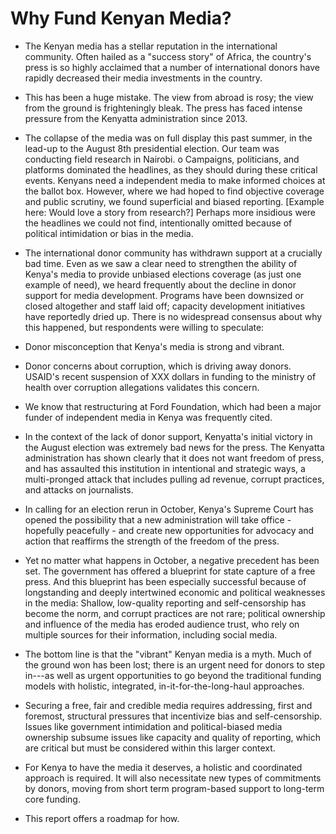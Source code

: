 # Why Fund Kenyan Media?

-   The Kenyan media has a stellar reputation in the international community. Often hailed as a "success story" of Africa, the country's press is so highly acclaimed that a number of international donors have rapidly decreased their media investments in the country.

-   This has been a huge mistake. The view from abroad is rosy; the view from the ground is frighteningly bleak. The press has faced intense pressure from the Kenyatta administration since 2013.

-   The collapse of the media was on full display this past summer, in the lead-up to the August 8th presidential election. Our team was conducting field research in Nairobi. o   Campaigns, politicians, and platforms dominated the headlines, as they should during these critical events. Kenyans need a independent media to make informed choices at the ballot box. However, where we had hoped to find objective coverage and public scrutiny, we found superficial and biased reporting. [Example here: Would love a story from research?] Perhaps more insidious were the headlines we could not find, intentionally omitted because of political intimidation or bias in the media.

-   The international donor community has withdrawn support at a crucially bad time. Even as we saw a clear need to strengthen the ability of Kenya's media to provide unbiased elections coverage (as just one example of need), we heard frequently about the decline in donor support for media development. Programs have been downsized or closed altogether and staff laid off; capacity development initiatives have reportedly dried up. There is no widespread consensus about why this happened, but respondents were willing to speculate:  

-   Donor misconception that Kenya's media is strong and vibrant.

-   Donor concerns about corruption, which is driving away donors. USAID's recent suspension of XXX dollars in funding to the ministry of health over corruption allegations validates this concern.

-   We know that restructuring at Ford Foundation, which had been a major funder of independent media in Kenya was frequently cited.

-   In the context of the lack of donor support, Kenyatta's initial victory in the August election was extremely bad news for the press. The Kenyatta administration has shown clearly that it does not want freedom of press, and has assaulted this institution in intentional and strategic ways, a multi-pronged attack that includes pulling ad revenue, corrupt practices, and attacks on journalists.

-   In calling for an election rerun in October, Kenya's Supreme Court has opened the possibility that a new administration will take office - hopefully peacefully - and create new opportunities for advocacy and action that reaffirms the strength of the freedom of the press.

-   Yet no matter what happens in October, a negative precedent has been set. The government has offered a blueprint for state capture of a free press. And this blueprint has been especially successful because of longstanding and deeply intertwined economic and political weaknesses in the media: Shallow, low-quality reporting and self-censorship has become the norm, and corrupt practices are not rare; political ownership and influence of the media has eroded audience trust, who rely on multiple sources for their information, including social media.

-   The bottom line is that the "vibrant" Kenyan media is a myth. Much of the ground won has been lost; there is an urgent need for donors to step in---as well as urgent opportunities to go beyond the traditional funding models with holistic, integrated, in-it-for-the-long-haul approaches.

-   Securing a free, fair and credible media requires addressing, first and foremost, structural pressures that incentivize bias and self-censorship. Issues like government intimidation and political-biased media ownership subsume issues like capacity and quality of reporting, which are critical but must be considered within this larger context.

-   For Kenya to have the media it deserves, a holistic and coordinated approach is required. It will also necessitate new types of commitments by donors, moving from short term program-based support to long-term core funding.

-   This report offers a roadmap for how.

